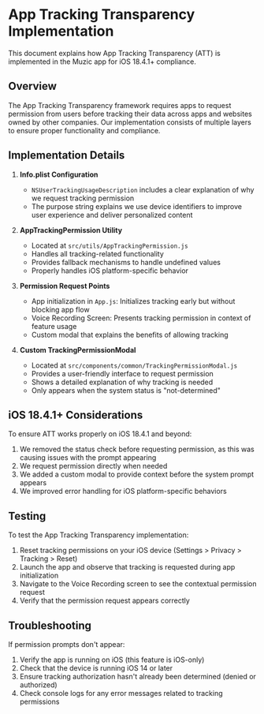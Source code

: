 # App Tracking Transparency Implementation

This document explains how App Tracking Transparency (ATT) is implemented in the Muzic app for iOS 18.4.1+ compliance.

## Overview

The App Tracking Transparency framework requires apps to request permission from users before tracking their data across apps and websites owned by other companies. Our implementation consists of multiple layers to ensure proper functionality and compliance.

## Implementation Details

1. **Info.plist Configuration**
   - `NSUserTrackingUsageDescription` includes a clear explanation of why we request tracking permission
   - The purpose string explains we use device identifiers to improve user experience and deliver personalized content

2. **AppTrackingPermission Utility**
   - Located at `src/utils/AppTrackingPermission.js`
   - Handles all tracking-related functionality
   - Provides fallback mechanisms to handle undefined values
   - Properly handles iOS platform-specific behavior

3. **Permission Request Points**
   - App initialization in `App.js`: Initializes tracking early but without blocking app flow
   - Voice Recording Screen: Presents tracking permission in context of feature usage
   - Custom modal that explains the benefits of allowing tracking

4. **Custom TrackingPermissionModal**
   - Located at `src/components/common/TrackingPermissionModal.js`
   - Provides a user-friendly interface to request permission
   - Shows a detailed explanation of why tracking is needed
   - Only appears when the system status is "not-determined"

## iOS 18.4.1+ Considerations

To ensure ATT works properly on iOS 18.4.1 and beyond:

1. We removed the status check before requesting permission, as this was causing issues with the prompt appearing
2. We request permission directly when needed
3. We added a custom modal to provide context before the system prompt appears
4. We improved error handling for iOS platform-specific behaviors

## Testing

To test the App Tracking Transparency implementation:

1. Reset tracking permissions on your iOS device (Settings > Privacy > Tracking > Reset)
2. Launch the app and observe that tracking is requested during app initialization
3. Navigate to the Voice Recording screen to see the contextual permission request
4. Verify that the permission request appears correctly

## Troubleshooting

If permission prompts don't appear:

1. Verify the app is running on iOS (this feature is iOS-only)
2. Check that the device is running iOS 14 or later
3. Ensure tracking authorization hasn't already been determined (denied or authorized)
4. Check console logs for any error messages related to tracking permissions 